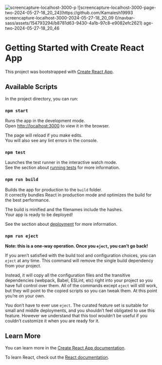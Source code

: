 ![screencapture-localhost-3000-p
![screencapture-localhost-3000-page-two-2024-05-27-18_20_24](https://github.com/Kamalesh19993
![screencapture-localhost-3000-2024-05-27-18_20_09](https://github.com/Kamalesh199930/navbar-sass/assets/154793294/1bd03946-54c0-403d-867e-9e50ff4b7c80)
0/navbar-sass/assets/154793294/b8781d63-9430-4a1b-97c8-e9082efc2621)
age-two-2024-05-27-18_20_46](https://github.com/Kamalesh199930/navbar-sass/assets/154793294/da710a6e-e7e5-4a68-8b68-4e53f1db267d)




# Getting Started with Create React App

This project was bootstrapped with [Create React App](https://github.com/facebook/create-react-app).

## Available Scripts

In the project directory, you can run:

### `npm start`

Runs the app in the development mode.\
Open [http://localhost:3000](http://localhost:3000) to view it in the browser.

The page will reload if you make edits.\
You will also see any lint errors in the console.

### `npm test`

Launches the test runner in the interactive watch mode.\
See the section about [running tests](https://facebook.github.io/create-react-app/docs/running-tests) for more information.

### `npm run build`

Builds the app for production to the `build` folder.\
It correctly bundles React in production mode and optimizes the build for the best performance.

The build is minified and the filenames include the hashes.\
Your app is ready to be deployed!

See the section about [deployment](https://facebook.github.io/create-react-app/docs/deployment) for more information.

### `npm run eject`

**Note: this is a one-way operation. Once you `eject`, you can’t go back!**

If you aren’t satisfied with the build tool and configuration choices, you can `eject` at any time. This command will remove the single build dependency from your project.

Instead, it will copy all the configuration files and the transitive dependencies (webpack, Babel, ESLint, etc) right into your project so you have full control over them. All of the commands except `eject` will still work, but they will point to the copied scripts so you can tweak them. At this point you’re on your own.

You don’t have to ever use `eject`. The curated feature set is suitable for small and middle deployments, and you shouldn’t feel obligated to use this feature. However we understand that this tool wouldn’t be useful if you couldn’t customize it when you are ready for it.

## Learn More

You can learn more in the [Create React App documentation](https://facebook.github.io/create-react-app/docs/getting-started).

To learn React, check out the [React documentation](https://reactjs.org/).
